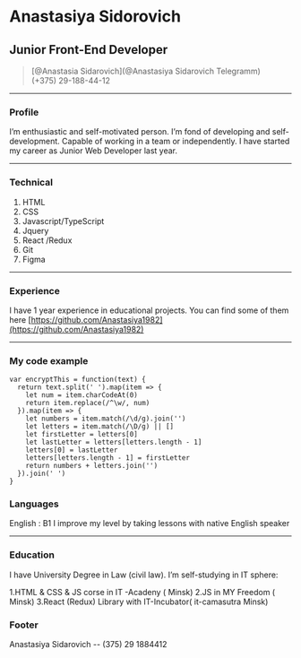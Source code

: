 # Anastasiya Sidorovich
## Junior Front-End Developer 


> [@Anastasia Sidarovich](@Anastasiya Sidarovich Telegramm)  
> (+375) 29-188-44-12

------

### Profile 

I’m enthusiastic and self-motivated person. I’m fond of  developing and self-development. Capable of working in a team or independently. I have started my career as Junior Web Developer last year.

------

### Technical 

1. HTML
1. CSS
1. Javascript/TypeScript
1. Jquery
1. React /Redux
1. Git
1. Figma 


------

### Experience
I have 1 year experience in educational projects.  You can find some of them here [https://github.com/Anastasiya1982](https://github.com/Anastasiya1982)

------
### My code example
```
var encryptThis = function(text) {
  return text.split(' ').map(item => {
    let num = item.charCodeAt(0)
    return item.replace(/^\w/, num)
  }).map(item => {
    let numbers = item.match(/\d/g).join('')
    let letters = item.match(/\D/g) || []
    let firstLetter = letters[0]
    let lastLetter = letters[letters.length - 1]
    letters[0] = lastLetter
    letters[letters.length - 1] = firstLetter
    return numbers + letters.join('')
  }).join(' ')
}
```
### Languages 

English : B1
I improve my level by taking lessons with native English  speaker

------
### Education
I have University Degree in Law (civil law).
I’m self-studying in IT sphere:

1.HTML & CSS & JS corse in IT -Acadeny ( Minsk)
2.JS in MY Freedom ( Minsk)
3.React (Redux) Library with IT-Incubator( it-camasutra Minsk)



### Footer 
Anastasiya Sidarovich --  (375) 29 1884412
